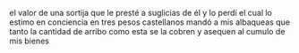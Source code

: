 el valor de una sortija que le presté a suglicias de él y lo perdí el cual lo estimo en conciencia en tres pesos castellanos mandó a mis albaqueas que tanto la cantidad de arribo como esta se la cobren y asequen al cumulo de mis bienes
